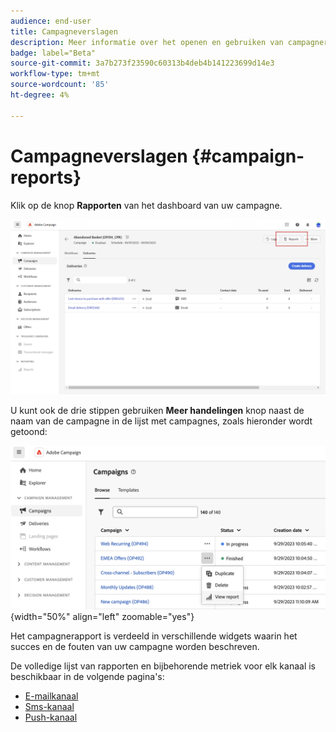 ```yaml
---
audience: end-user
title: Campagneverslagen
description: Meer informatie over het openen en gebruiken van campagnerapporten
badge: label="Beta"
source-git-commit: 3a7b273f23590c60313b4deb4b141223699d14e3
workflow-type: tm+mt
source-wordcount: '85'
ht-degree: 4%

---
```


# Campagneverslagen {#campaign-reports}

<!-- CAN BE REMOVED___
>[!CONTEXTUALHELP]
>id="acw_campaign_reporting_sending"
>title="Reporting Sending"
>abstract="The Sending tab within your report provides in-depth insights into your visitors' interactions with your deliveries and any potential errors they may have encountered."

>[!CONTEXTUALHELP]
>id="acw_campaign_reporting_tracking"
>title="Reporting tracking"
>abstract="The Tracking tab within your report offers valuable data, including recipient behavior per link, breakdown of opens and clicks, as well as detailed information about the most frequently clicked URLs during a delivery."
-->

Klik op de knop **Rapporten** van het dashboard van uw campagne.

![](assets/campaign_report_email_13.png)

U kunt ook de drie stippen gebruiken **Meer handelingen** knop naast de naam van de campagne in de lijst met campagnes, zoals hieronder wordt getoond:

![](assets/campaign-reports-view.png){width="50%" align="left" zoomable="yes"}

Het campagnerapport is verdeeld in verschillende widgets waarin het succes en de fouten van uw campagne worden beschreven.

De volledige lijst van rapporten en bijbehorende metriek voor elk kanaal is beschikbaar in de volgende pagina&#39;s:

* [E-mailkanaal](campaign-reports-email.md)
* [Sms-kanaal](campaign-reports-sms.md)
* [Push-kanaal](campaign-reports-push.md)

